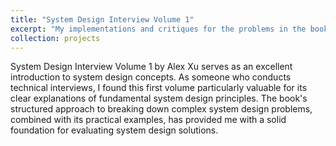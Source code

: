 ```yaml
---
title: "System Design Interview Volume 1"
excerpt: "My implementations and critiques for the problems in the book System Design Interview Volume 1 by Alex Xu.<br/><img src='/images/system-design-interview-1.jpg' width='300' height='200'>"
collection: projects
---
```


System Design Interview Volume 1 by Alex Xu serves as an excellent introduction to system design concepts. As someone who conducts technical interviews, I found this first volume particularly valuable for its clear explanations of fundamental system design principles. The book's structured approach to breaking down complex system design problems, combined with its practical examples, has provided me with a solid foundation for evaluating system design solutions.